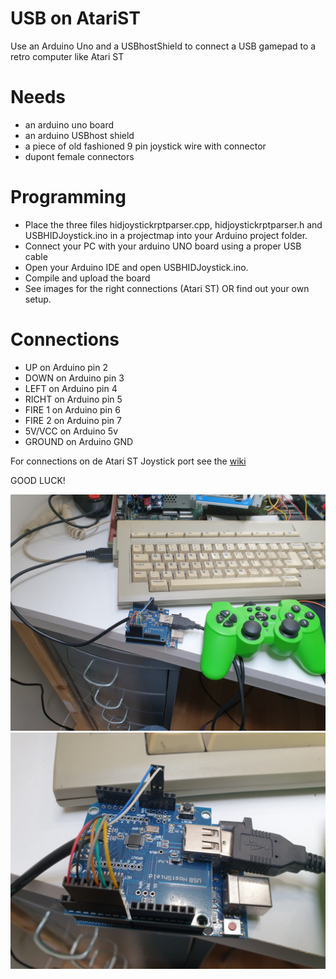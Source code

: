 # USB on AtariST
Use an Arduino Uno and a USBhostShield to connect a USB gamepad to a retro computer like Atari ST

# Needs
- an arduino uno board
- an arduino USBhost shield
- a piece of old fashioned 9 pin joystick wire with connector
- dupont female connectors

# Programming
- Place the three files hidjoystickrptparser.cpp, hidjoystickrptparser.h and USBHIDJoystick.ino in a projectmap into your Arduino project folder.
- Connect your PC with your arduino UNO board using a proper USB cable
- Open your Arduino IDE and open USBHIDJoystick.ino.
- Compile and upload the board
- See images for the right connections (Atari ST) OR find out your own setup.

# Connections
- UP on Arduino pin 2
- DOWN on Arduino pin 3
- LEFT on Arduino pin 4
- RICHT on Arduino pin 5
- FIRE 1 on Arduino pin 6
- FIRE 2 on Arduino pin 7
- 5V/VCC on Arduino 5v
- GROUND on Arduino GND
 
For connections on de Atari ST Joystick port see the [wiki](https://en.wikipedia.org/wiki/Atari_joystick_port)

GOOD LUCK!

![Overview](overview.jpg)
![Closeup](close_up.jpg)
